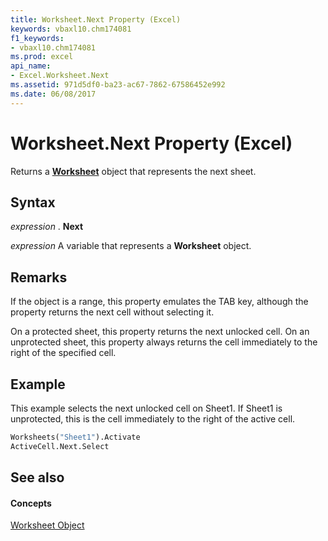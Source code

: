 ```yaml
---
title: Worksheet.Next Property (Excel)
keywords: vbaxl10.chm174081
f1_keywords:
- vbaxl10.chm174081
ms.prod: excel
api_name:
- Excel.Worksheet.Next
ms.assetid: 971d5df0-ba23-ac67-7862-67586452e992
ms.date: 06/08/2017
---
```



# Worksheet.Next Property (Excel)

Returns a  **[Worksheet](Excel.Worksheet.md)** object that represents the next sheet.


## Syntax

 _expression_ . **Next**

 _expression_ A variable that represents a **Worksheet** object.


## Remarks

If the object is a range, this property emulates the TAB key, although the property returns the next cell without selecting it.

On a protected sheet, this property returns the next unlocked cell. On an unprotected sheet, this property always returns the cell immediately to the right of the specified cell.


## Example

This example selects the next unlocked cell on Sheet1. If Sheet1 is unprotected, this is the cell immediately to the right of the active cell.


```vb
Worksheets("Sheet1").Activate 
ActiveCell.Next.Select 

```


## See also


#### Concepts


[Worksheet Object](Excel.Worksheet.md)

